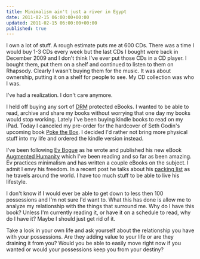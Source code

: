 ```yaml
---
title: Minimalism ain't just a river in Egypt
date: 2011-02-15 06:00:00+00:00
updated: 2011-02-15 06:00:00+00:00
published: true
---
```


I own a lot of stuff.  A rough estimate puts me at 600 CDs. There was a time I would buy 1-3 CDs every week but the last CDs I bought were back in December 2009 and I don't think I've ever put those CDs in a CD player.  I bought them, put them on a shelf and continued to listen to them on Rhapsody.  Clearly I wasn't buying them for the music. It was about ownership, putting it on a shelf for people to see.  My CD collection was who I was.

I've had a realization.  I don't care anymore.

I held off buying any sort of [DRM](http://en.wikipedia.org/wiki/Digital_rights_management) protected eBooks.  I wanted to be able to read, archive and share my books without worrying that one day my books would stop working.  Lately I've been buying kindle books to read on my iPad.  Today I canceled my pre-order for the hardcover of Seth Godin's upcoming book [Poke the Box](http://amzn.to/dZ1qD2).  I decided I'd rather not bring more physical stuff into my life and ordered the kindle version instead.

I've been following [Ev Bogue](http://evbogue.com/) as he wrote and published his new eBook [Augmented Humanity](http://bit.ly/hDyBR5) which I've been reading and so far as been amazing. Ev practices minimalism and has written a couple eBooks on the subject.  I admit I envy his freedom.  In a recent post he talks about his [packing list](http://evbogue.com/packing/) as he travels around the world.  I have too much stuff to be able to live his lifestyle.

I don't know if I would ever be able to get down to less then 100 possessions and I'm not sure I'd want to.  What this has done is allow me to analyze my relationship with the things that surround me. Why do I have this book? Unless I'm currently reading it, or have it on a schedule to read, why do I have it?  Maybe I should just get rid of it.

Take a look in your own life and ask yourself about the relationship you have with your possessions. Are they adding value to your life or are they draining it from you?  Would you be able to easily move right now if you wanted or would your possessions keep you from your destiny?

